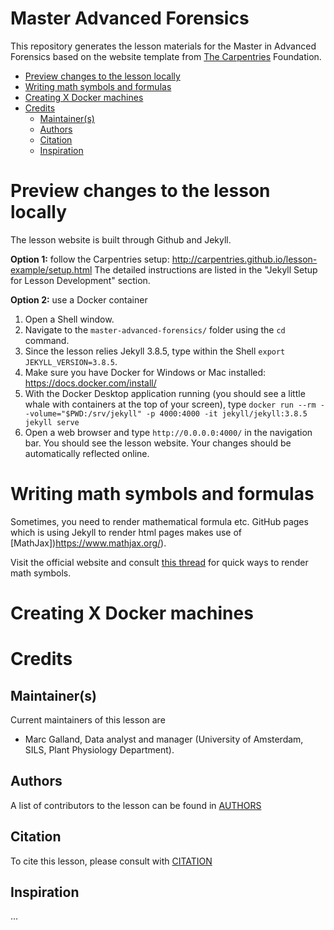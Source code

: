 # Master Advanced Forensics

This repository generates the lesson materials for the Master in Advanced Forensics based on the website template from [The Carpentries](https://carpentries.org/) Foundation. 

<!-- MarkdownTOC autolink="true" -->

- [Preview changes to the lesson locally](#preview-changes-to-the-lesson-locally)
- [Writing math symbols and formulas](#writing-math-symbols-and-formulas)
- [Creating X Docker machines](#creating-x-docker-machines)
- [Credits](#credits)
	- [Maintainer\(s\)](#maintainers)
	- [Authors](#authors)
	- [Citation](#citation)
	- [Inspiration](#inspiration)

<!-- /MarkdownTOC -->

# Preview changes to the lesson locally
The lesson website is built through Github and Jekyll. 

__Option 1:__ follow the Carpentries setup: http://carpentries.github.io/lesson-example/setup.html 
The detailed instructions are listed in the "Jekyll Setup for Lesson Development" section.   

__Option 2:__ use a Docker container
1. Open a Shell window. 
2. Navigate to the `master-advanced-forensics/` folder using the `cd` command.
3. Since the lesson relies Jekyll 3.8.5, type within the Shell `export JEKYLL_VERSION=3.8.5`.
4. Make sure you have Docker for Windows or Mac installed: https://docs.docker.com/install/
5. With the Docker Desktop application running (you should see a little whale with containers at the top of your screen), type `docker run --rm --volume="$PWD:/srv/jekyll" -p 4000:4000 -it jekyll/jekyll:3.8.5 jekyll serve`  
6. Open a web browser and type `http://0.0.0.0:4000/` in the navigation bar. You should see the lesson website. Your changes should be automatically reflected online.  


# Writing math symbols and formulas
Sometimes, you need to render mathematical formula etc. GitHub pages which is using Jekyll to render html pages makes use of [MathJax])https://www.mathjax.org/). 

Visit the official website and consult [this thread](https://math.meta.stackexchange.com/questions/5020/mathjax-basic-tutorial-and-quick-reference) for quick ways to render math symbols.

# Creating X Docker machines




# Credits

## Maintainer(s)

Current maintainers of this lesson are 

* Marc Galland, Data analyst and manager (University of Amsterdam, SILS, Plant Physiology Department).

## Authors

A list of contributors to the lesson can be found in [AUTHORS](AUTHORS)

## Citation

To cite this lesson, please consult with [CITATION](CITATION)

## Inspiration
...


